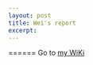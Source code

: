 ```yaml
---
layout: post
title: Wei's report
excerpt: 
---
```


======
Go to [my WiKi](https://github.com/WeiFoo/Research/wiki/Feb-19)

